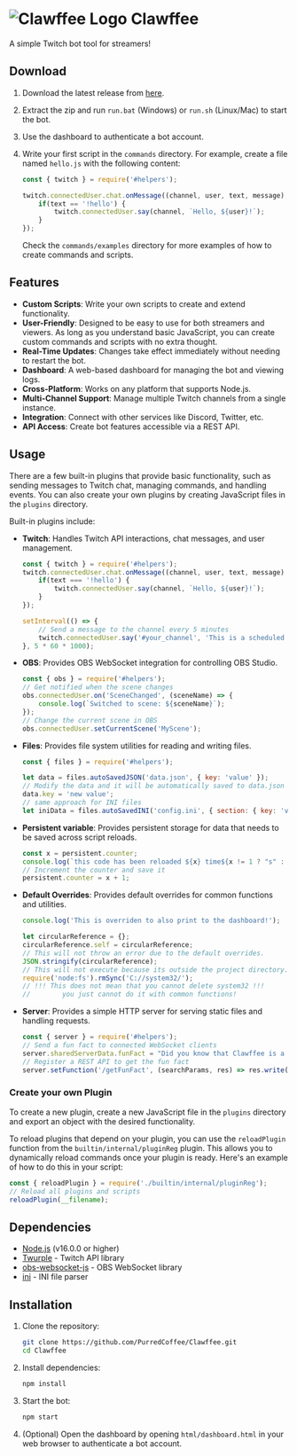 # ![Clawffee Logo](https://raw.githubusercontent.com/PurredCoffee/Clawffee/refs/heads/master/assets/clawffee96.png) Clawffee

A simple Twitch bot tool for streamers!


## Download

1. Download the latest release from [here](https://github.com/PurredCoffee/Clawffee/releases).

2. Extract the zip and run `run.bat` (Windows) or `run.sh` (Linux/Mac) to start the bot.

3. Use the dashboard to authenticate a bot account.

4. Write your first script in the `commands` directory. For example, create a file named `hello.js` with the following content:
    ```javascript
    const { twitch } = require('#helpers');

    twitch.connectedUser.chat.onMessage((channel, user, text, message) => {
        if(text == '!hello') {
            twitch.connectedUser.say(channel, `Hello, ${user}!`);
        }
    });
    ```
    Check the `commands/examples` directory for more examples of how to create commands and scripts.


## Features

- **Custom Scripts**: Write your own scripts to create and extend functionality.
- **User-Friendly**: Designed to be easy to use for both streamers and viewers. As long as you understand basic JavaScript, you can create custom commands and scripts with no extra thought.
- **Real-Time Updates**: Changes take effect immediately without needing to restart the bot.
- **Dashboard**: A web-based dashboard for managing the bot and viewing logs.
- **Cross-Platform**: Works on any platform that supports Node.js.
- **Multi-Channel Support**: Manage multiple Twitch channels from a single instance.
- **Integration**: Connect with other services like Discord, Twitter, etc.
- **API Access**: Create bot features accessible via a REST API.


## Usage

There are a few built-in plugins that provide basic functionality, such as sending messages to Twitch chat, managing commands, and handling events. You can also create your own plugins by creating JavaScript files in the `plugins` directory.

Built-in plugins include:

- **Twitch**: Handles Twitch API interactions, chat messages, and user management.
    ```javascript
    const { twitch } = require('#helpers');
    twitch.connectedUser.chat.onMessage((channel, user, text, message) => {
        if(text === '!hello') {
            twitch.connectedUser.say(channel, `Hello, ${user}!`);
        }
    });

    setInterval(() => {
        // Send a message to the channel every 5 minutes
        twitch.connectedUser.say('#your_channel', 'This is a scheduled message!');
    }, 5 * 60 * 1000);
    ```

- **OBS**: Provides OBS WebSocket integration for controlling OBS Studio.
    ```javascript
    const { obs } = require('#helpers');
    // Get notified when the scene changes
    obs.connectedUser.on('SceneChanged', (sceneName) => {
        console.log(`Switched to scene: ${sceneName}`);
    });
    // Change the current scene in OBS
    obs.connectedUser.setCurrentScene('MyScene');
    ```

- **Files**: Provides file system utilities for reading and writing files.
    ```javascript
    const { files } = require('#helpers');

    let data = files.autoSavedJSON('data.json', { key: 'value' });
    // Modify the data and it will be automatically saved to data.json
    data.key = 'new value';
    // same approach for INI files
    let iniData = files.autoSavedINI('config.ini', { section: { key: 'value' } });
    ```

- **Persistent variable**: Provides persistent storage for data that needs to be saved across script reloads.
    ```javascript
    const x = persistent.counter;
    console.log(`this code has been reloaded ${x} time${x != 1 ? "s" : ""}!`)
    // Increment the counter and save it
    persistent.counter = x + 1;
    ```

- **Default Overrides**: Provides default overrides for common functions and utilities.
    ```javascript
    console.log('This is overriden to also print to the dashboard!');

    let circularReference = {};
    circularReference.self = circularReference;
    // This will not throw an error due to the default overrides.
    JSON.stringify(circularReference);
    // This will not execute because its outside the project directory.
    require('node:fs').rmSync('C://system32/');
    // !!! This does not mean that you cannot delete system32 !!!
    //        you just cannot do it with common functions!
    ```

- **Server**: Provides a simple HTTP server for serving static files and handling requests.
    ```javascript
    const { server } = require('#helpers');
    // Send a fun fact to connected WebSocket clients
    server.sharedServerData.funFact = "Did you know that Clawffee is a play on words combining 'claw' and 'coffee'? It just sounded cute!";
    // Register a REST API to get the fun fact
    server.setFunction('/getFunFact', (searchParams, res) => res.write(sharedServerData.funFact)); 
    ```

### Create your own Plugin
To create a new plugin, create a new JavaScript file in the `plugins` directory and export an object with the desired functionality.

To reload plugins that depend on your plugin, you can use the `reloadPlugin` function from the `builtin/internal/pluginReg` plugin. This allows you to dynamically reload commands once your plugin is ready. Here's an example of how to do this in your script:
```javascript
const { reloadPlugin } = require('./builtin/internal/pluginReg');
// Reload all plugins and scripts
reloadPlugin(__filename);
```


## Dependencies

- [Node.js](https://nodejs.org/) (v16.0.0 or higher)
- [Twurple](https://twurple.js.org/) - Twitch API library
- [obs-websocket-js](https://npmjs.com/package/obs-websocket-js) - OBS WebSocket library
- [ini](https://npmjs.com/package/ini) - INI file parser


## Installation

1. Clone the repository:
   ```bash
   git clone https://github.com/PurredCoffee/Clawffee.git
   cd Clawffee
    ```

2. Install dependencies:
    ```bash
    npm install
    ```

3. Start the bot:
    ```bash
    npm start
    ```

4. (Optional) Open the dashboard by opening `html/dashboard.html` in your web browser to authenticate a bot account.